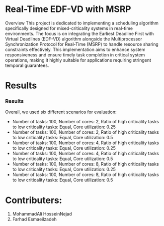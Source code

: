 # Real-Time EDF-VD with MSRP
Overview
This project is dedicated to implementing a scheduling algorithm specifically designed for mixed-criticality systems in real-time environments. The focus is on integrating the Earliest Deadline First with Virtual Deadlines (EDF-VD) algorithm alongside the Multiprocessor Synchronization Protocol for Real-Time (MSRP) to handle resource sharing constraints effectively. This implementation aims to enhance system responsiveness and ensure timely task completion in critical system operations, making it highly suitable for applications requiring stringent temporal guarantees.

# Results
### Results

Overall, we used six different scenarios for evaluation:

- Number of tasks: 100, Number of cores: 2, Ratio of high criticality tasks to low criticality tasks: Equal, Core utilization: 0.25
- Number of tasks: 100, Number of cores: 2, Ratio of high criticality tasks to low criticality tasks: Equal, Core utilization: 0.5
- Number of tasks: 100, Number of cores: 4, Ratio of high criticality tasks to low criticality tasks: Equal, Core utilization: 0.25
- Number of tasks: 100, Number of cores: 4, Ratio of high criticality tasks to low criticality tasks: Equal, Core utilization: 0.5
- Number of tasks: 100, Number of cores: 8, Ratio of high criticality tasks to low criticality tasks: Equal, Core utilization: 0.25
- Number of tasks: 100, Number of cores: 8, Ratio of high criticality tasks to low criticality tasks: Equal, Core utilization: 0.5

# Contributers:
  1. MohammadAli HosseinNejad
  2. Farhad Esmaeilzadeh
